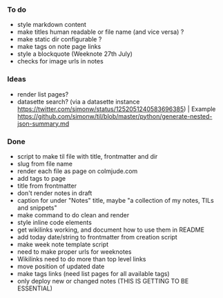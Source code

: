 
### To do

* style markdown content
* make titles human readable or file name (and vice versa) ?
* make static dir configurable ?
* make tags on note page links
* style a blockquote (Weeknote 27th July)
* checks for image urls in notes


### Ideas

* render list pages?
* datasette search? (via a datasette instance https://twitter.com/simonw/status/1252051240583696385) | Example https://github.com/simonw/til/blob/master/python/generate-nested-json-summary.md

### Done

* script to make til file with title, frontmatter and dir
* slug from file name
* render each file as page on colmjude.com
* add tags to page
* title from frontmatter
* don't render notes in draft
* caption for under "Notes" title, maybe "a collection of my notes, TILs and snippets"
* make command to do clean and render
* style inline code elements
* get wikilinks working, and document how to use them in README
* add today date/string to frontmatter from creation script
* make week note template script
* need to make proper urls for weeknotes
* Wikilinks need to do more than top level links
* move position of updated date
* make tags links (need list pages for all available tags)
* only deploy new or changed notes (THIS IS GETTING TO BE ESSENTIAL)
